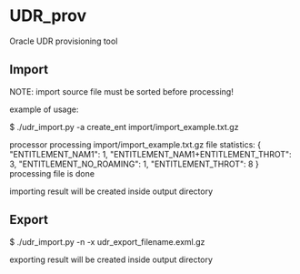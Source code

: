 # UDR_prov
Oracle UDR provisioning tool

## Import

NOTE: import source file must be sorted before processing!

example of usage:

$ ./udr_import.py -a create_ent import/import_example.txt.gz

processor
processing import/import_example.txt.gz
file statistics: 
{
 "ENTITLEMENT_NAM1": 1, 
 "ENTITLEMENT_NAM1+ENTITLEMENT_THROT": 3, 
 "ENTITLEMENT_NO_ROAMING": 1, 
 "ENTITLEMENT_THROT": 8
}
processing file is done

importing result will be created inside output directory


## Export
$	./udr_import.py -n -x udr_export_filename.exml.gz

exporting result will be created inside output directory
